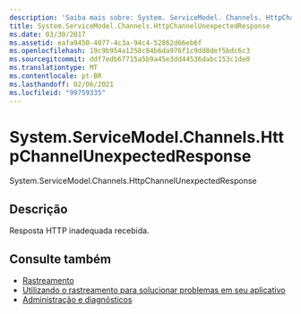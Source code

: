 ```yaml
---
description: 'Saiba mais sobre: System. ServiceModel. Channels. HttpChannelUnexpectedResponse'
title: System.ServiceModel.Channels.HttpChannelUnexpectedResponse
ms.date: 03/30/2017
ms.assetid: eafa9450-4077-4c3a-94c4-52862d66eb6f
ms.openlocfilehash: 19c9b954a1258c84b6da976f1c9dd8def5bdc6c3
ms.sourcegitcommit: ddf7edb67715a5b9a45e3dd44536dabc153c1de0
ms.translationtype: MT
ms.contentlocale: pt-BR
ms.lasthandoff: 02/06/2021
ms.locfileid: "99759335"
---
```

# <a name="systemservicemodelchannelshttpchannelunexpectedresponse"></a>System.ServiceModel.Channels.HttpChannelUnexpectedResponse

System.ServiceModel.Channels.HttpChannelUnexpectedResponse  
  
## <a name="description"></a>Descrição  

 Resposta HTTP inadequada recebida.  
  
## <a name="see-also"></a>Consulte também

- [Rastreamento](index.md)
- [Utilizando o rastreamento para solucionar problemas em seu aplicativo](using-tracing-to-troubleshoot-your-application.md)
- [Administração e diagnósticos](../index.md)
